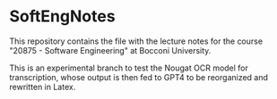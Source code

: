 # SoftEngNotes
This repository contains the file with the lecture notes for the course "20875 - Software Engineering" at Bocconi University.

This is an experimental branch to test the Nougat OCR model for transcription, whose output is then fed to GPT4 to be reorganized and rewritten in Latex.
